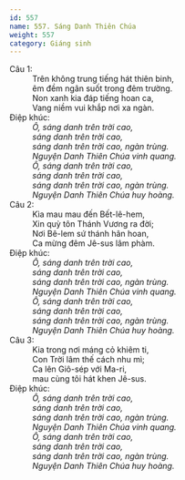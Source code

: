 ```yaml
---
id: 557
name: 557. Sáng Danh Thiên Chúa
weight: 557
category: Giáng sinh
---
```

<dl><dt>Câu 1:</dt><dd data-verse="1">Trên không trung tiếng hát thiên binh, <br/>êm đềm ngân suốt trong đêm trường. <br/>Non xanh kia đáp tiếng hoan ca, <br/>Vang niềm vui khắp nơi xa ngàn. </dd><dt>Điệp khúc:</dt><dd data-chorus="1"><em>Ô, sáng danh trên trời cao, <br/>sáng danh trên trời cao, <br/>sáng danh trên trời cao, ngàn trùng. <br/>Nguyện Danh Thiên Chúa vinh quang. <br/>Ô, sáng danh trên trời cao, <br/>sáng danh trên trời cao, <br/>sáng danh trên trời cao, ngàn trùng. <br/>Nguyện Danh Thiên Chúa huy hoàng. </em></dd><dt>Câu 2:</dt><dd data-verse="2">Kìa mau mau đến Bết-lê-hem, <br/>Xin quỳ tôn Thánh Vương ra đời; <br/>Nơi Bê-lem sứ thánh hân hoan, <br/>Ca mừng đêm Jê-sus lâm phàm. </dd><dt>Điệp khúc:</dt><dd data-chorus="1"><em>Ô, sáng danh trên trời cao, <br/>sáng danh trên trời cao, <br/>sáng danh trên trời cao, ngàn trùng. <br/>Nguyện Danh Thiên Chúa vinh quang. <br/>Ô, sáng danh trên trời cao, <br/>sáng danh trên trời cao, <br/>sáng danh trên trời cao, ngàn trùng. <br/>Nguyện Danh Thiên Chúa huy hoàng. </em></dd><dt>Câu 3:</dt><dd data-verse="3">Kia trong nơi máng cỏ khiêm ti, <br/>Con Trời lâm thế cách nhu mì; <br/>Ca lên Giô-sép với Ma-ri, <br/>mau cùng tôi hát khen Jê-sus. </dd><dt>Điệp khúc:</dt><dd data-chorus="1"><em>Ô, sáng danh trên trời cao, <br/>sáng danh trên trời cao, <br/>sáng danh trên trời cao, ngàn trùng. <br/>Nguyện Danh Thiên Chúa vinh quang. <br/>Ô, sáng danh trên trời cao, <br/>sáng danh trên trời cao, <br/>sáng danh trên trời cao, ngàn trùng. <br/>Nguyện Danh Thiên Chúa huy hoàng. </em></dd></dl>
